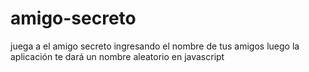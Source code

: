 # amigo-secreto
juega a el amigo secreto ingresando el nombre de tus amigos luego la aplicación te dará un nombre aleatorio en javascript
